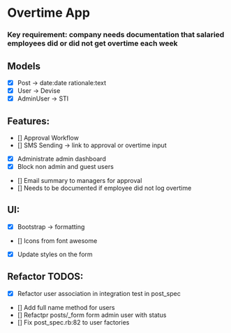 # Overtime App

### Key requirement: company needs documentation that salaried employees did or did not get overtime each week

## Models

- [x] Post -> date:date rationale:text
- [x] User -> Devise
- [x] AdminUser -> STI

## Features:

- [] Approval Workflow
- [] SMS Sending -> link to approval or overtime input
- [x] Administrate admin dashboard
- [x] Block non admin and guest users
- [] Email summary to managers for approval
- [] Needs to be documented if employee did not log overtime

## UI:

- [x] Bootstrap -> formatting
- [] Icons from font awesome
- [x] Update styles on the form

## Refactor TODOS:

- [x] Refactor user association in integration test in post_spec
- [] Add full name method for users
- [] Refactpr posts/\_form form admin user with status
- [] Fix post_spec.rb:82 to user factories
